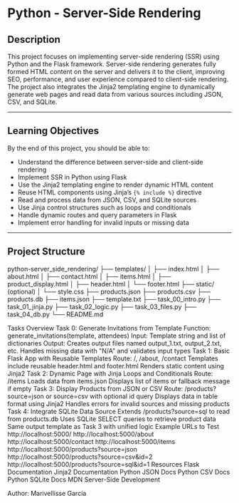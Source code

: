 # Python - Server-Side Rendering

## Description

This project focuses on implementing server-side rendering (SSR) using Python and the Flask framework. Server-side rendering generates fully formed HTML content on the server and delivers it to the client, improving SEO, performance, and user experience compared to client-side rendering. The project also integrates the Jinja2 templating engine to dynamically generate web pages and read data from various sources including JSON, CSV, and SQLite.

---

## Learning Objectives

By the end of this project, you should be able to:

- Understand the difference between server-side and client-side rendering
- Implement SSR in Python using Flask
- Use the Jinja2 templating engine to render dynamic HTML content
- Reuse HTML components using Jinja’s `{% include %}` directive
- Read and process data from JSON, CSV, and SQLite sources
- Use Jinja control structures such as loops and conditionals
- Handle dynamic routes and query parameters in Flask
- Implement error handling for invalid inputs or missing data

---

## Project Structure

python-server_side_rendering/
├── templates/
│ ├── index.html
│ ├── about.html
│ ├── contact.html
│ ├── items.html
│ ├── product_display.html
│ ├── header.html
│ └── footer.html
├── static/ (optional)
│ └── style.css
├── products.json
├── products.csv
├── products.db
├── items.json
├── template.txt
├── task_00_intro.py
├── task_01_jinja.py
├── task_02_logic.py
├── task_03_files.py
├── task_04_db.py
└── README.md

Tasks Overview
Task 0: Generate Invitations from Template
Function: generate_invitations(template, attendees)
Input: Template string and list of dictionaries
Output: Creates output files named output_1.txt, output_2.txt, etc.
Handles missing data with "N/A" and validates input types
Task 1: Basic Flask App with Reusable Templates
Route: /, /about, /contact
Templates include reusable header.html and footer.html
Renders static content using Jinja2
Task 2: Dynamic Page with Jinja Loops and Conditionals
Route: /items
Loads data from items.json
Displays list of items or fallback message if empty
Task 3: Display Products from JSON or CSV
Route: /products?source=json or source=csv with optional id query
Displays data in table format using Jinja2
Handles errors for invalid sources and missing products
Task 4: Integrate SQLite Data Source
Extends /products?source=sql to read from products.db
Uses SQLite SELECT queries to retrieve product data
Same output template as Task 3 with unified logic
Example URLs to Test
http://localhost:5000/
http://localhost:5000/about
http://localhost:5000/contact
http://localhost:5000/items
http://localhost:5000/products?source=json
http://localhost:5000/products?source=csv&id=2
http://localhost:5000/products?source=sql&id=1
Resources
Flask Documentation
Jinja2 Documentation
Python JSON Docs
Python CSV Docs
Python SQLite Docs
MDN Server-Side Development

Author: Marivellisse Garcia
